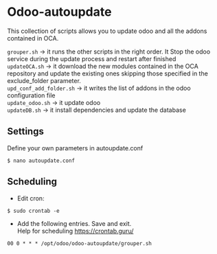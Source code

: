 # Odoo-autoupdate

This collection of scripts allows you to update odoo and all the addons contained in OCA.

```grouper.sh``` -> it runs the other scripts in the right order. It Stop the odoo service during the update process and restart after finished<br/>
```updateOCA.sh``` -> it download the new modules contained in the OCA repository and update the existing ones skipping those specified in the exclude_folder parameter.<br/>
```upd_conf_add_folder.sh``` -> it writes the list of addons in the odoo configuration file <br/>
```update_odoo.sh``` -> it update odoo<br/>
```updateDB.sh``` -> it install dependencies and update the database<br/>

## Settings

Define your own parameters in autoupdate.conf
```
$ nano autoupdate.conf
```

## Scheduling
* Edit cron:
```
$ sudo crontab -e
```
* Add the following entries. Save and exit.<br/> 
Help for scheduling https://crontab.guru/
```
00 0 * * * /opt/odoo/odoo-autoupdate/grouper.sh
```
